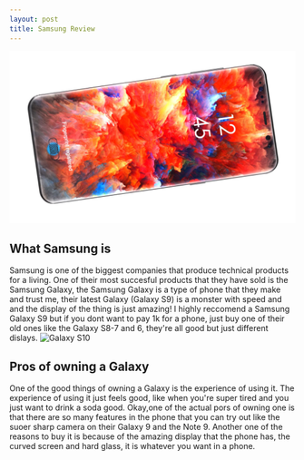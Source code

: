 ```yaml
---
layout: post
title: Samsung Review
---
```


![Galaxy S10](/images/galaxy.jpg)

## What Samsung is
Samsung is one of the biggest companies that produce technical products for a living. One of their most succesful products that they have sold is the Samsung Galaxy, the Samsung Galaxy is a type of phone that they make and trust me, their latest Galaxy (Galaxy S9) is a monster with speed and and the display of the thing is just amazing! I highly reccomend a Samsung Galaxy S9 but if you dont want to pay 1k for a phone, just buy one of their old ones like the Galaxy S8-7 and 6, they're all good but just different dislays. ![Galaxy S10](/images/samsung2.jpg)




## Pros of owning a Galaxy
One of the good things of owning a Galaxy is the experience of using it. The experience of using it just feels good, like when you're super tired and you just want to drink a soda good. Okay,one of the actual pors of owning one is that there are so many features in the phone that you can try out like the suoer sharp camera on their Galaxy 9 and the Note 9. Another one of the reasons to buy it is because of the amazing display that the phone has, the curved screen and hard glass, it is whatever you want in a phone.



